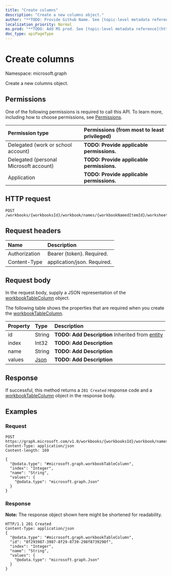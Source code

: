 ```yaml
---
title: "Create columns"
description: "Create a new columns object."
author: "**TODO: Provide Github Name. See [topic-level metadata reference](https://msgo.azurewebsites.net/add/document/guidelines/metadata.html#topic-level-metadata)**"
localization_priority: Normal
ms.prod: "**TODO: Add MS prod. See [topic-level metadata reference](https://msgo.azurewebsites.net/add/document/guidelines/metadata.html#topic-level-metadata)**"
doc_type: apiPageType
---
```


# Create columns

Namespace: microsoft.graph

Create a new columns object.

## Permissions
One of the following permissions is required to call this API. To learn more, including how to choose permissions, see [Permissions](/concepts/permissions-reference.md).

|Permission type|Permissions (from most to least privileged)|
|:---|:---|
|Delegated (work or school account)|**TODO: Provide applicable permissions.**|
|Delegated (personal Microsoft account)|**TODO: Provide applicable permissions.**|
|Application|**TODO: Provide applicable permissions.**|

## HTTP request

<!-- {
  "blockType": "ignored"
}
-->
``` http
POST /workbooks/{workbooksId}/workbook/names/{workbookNamedItemId}/worksheet/tables/{workbookTableId}/columns
```

## Request headers
|Name|Description|
|:---|:---|
|Authorization|Bearer {token}. Required.|
|Content-Type|application/json. Required.|

## Request body
In the request body, supply a JSON representation of the [workbookTableColumn](../resources/workbooktablecolumn.md) object.

The following table shows the properties that are required when you create the [workbookTableColumn](../resources/workbooktablecolumn.md).

|Property|Type|Description|
|:---|:---|:---|
|id|String|**TODO: Add Description** Inherited from [entity](../resources/entity.md)|
|index|Int32|**TODO: Add Description**|
|name|String|**TODO: Add Description**|
|values|[Json](../resources/intune-json.md)|**TODO: Add Description**|



## Response

If successful, this method returns a `201 Created` response code and a [workbookTableColumn](../resources/workbooktablecolumn.md) object in the response body.

## Examples

### Request
<!-- {
  "blockType": "request",
  "name": "create_workbooktablecolumn_from_"
}
-->
``` http
POST https://graph.microsoft.com/v1.0/workbooks/{workbooksId}/workbook/names/{workbookNamedItemId}/worksheet/tables/{workbookTableId}/columns
Content-Type: application/json
Content-length: 169

{
  "@odata.type": "#microsoft.graph.workbookTableColumn",
  "index": "Integer",
  "name": "String",
  "values": {
    "@odata.type": "microsoft.graph.Json"
  }
}
```


### Response
**Note:** The response object shown here might be shortened for readability.
<!-- {
  "blockType": "response",
  "truncated": true,
  "@odata.type": "microsoft.graph.workbooktablecolumn"
}
-->
``` http
HTTP/1.1 201 Created
Content-Type: application/json
{
  "@odata.type": "#microsoft.graph.workbookTableColumn",
  "id": "8f293987-3987-8f29-8739-298f8739298f",
  "index": "Integer",
  "name": "String",
  "values": {
    "@odata.type": "microsoft.graph.Json"
  }
}
```

